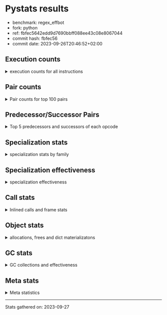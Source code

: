
# Pystats results

- benchmark: regex_effbot
- fork: python
- ref: fbfec5642edd9d7690bbff088ee43c08e8067044
- commit hash: fbfec56
- commit date: 2023-09-26T20:46:52+02:00

## Execution counts

<details>
<summary> execution counts for all instructions </summary>

|Name | Count | Self | Cumulative | Miss ratio | 
|---|---:|---:|---:|---:|
| LOAD_FAST | 3,528,540 | 16.6% | 16.6% |  |
| LOAD_GLOBAL_MODULE | 1,764,340 | 8.3% | 24.8% |  |
| LOAD_GLOBAL_BUILTIN | 1,764,060 | 8.3% | 33.1% |  |
| POP_JUMP_IF_FALSE | 1,411,200 | 6.6% | 39.7% |  |
| LOAD_FAST_LOAD_FAST | 1,411,200 | 6.6% | 46.4% |  |
| STORE_FAST | 706,080 | 3.3% | 49.7% |  |
| RETURN_VALUE | 705,720 | 3.3% | 53.0% |  |
| RESUME_CHECK | 705,720 | 3.3% | 56.3% |  |
| POP_TOP | 705,660 | 3.3% | 59.6% |  |
| TO_BOOL_BOOL | 705,600 | 3.3% | 62.9% |  |
| LOAD_ATTR_METHOD_NO_DICT | 705,600 | 3.3% | 66.2% |  |
| CALL_TYPE_1 | 705,600 | 3.3% | 69.5% |  |
| CALL_ISINSTANCE | 705,600 | 3.3% | 72.8% |  |
| BUILD_TUPLE | 705,600 | 3.3% | 76.1% |  |
| CALL | 353,140 | 1.7% | 77.8% |  |
| PUSH_NULL | 353,100 | 1.7% | 79.5% |  |
| POP_JUMP_IF_NOT_NONE | 352,860 | 1.7% | 81.1% |  |
| NOP | 352,860 | 1.7% | 82.8% |  |
| TO_BOOL_INT | 352,800 | 1.7% | 84.4% |  |
| PUSH_EXC_INFO | 352,800 | 1.7% | 86.1% |  |
| POP_EXCEPT | 352,800 | 1.7% | 87.7% |  |
| LOAD_CONST | 352,800 | 1.7% | 89.4% |  |
| JUMP_FORWARD | 352,800 | 1.7% | 91.1% |  |
| CHECK_EXC_MATCH | 352,800 | 1.7% | 92.7% |  |
| CALL_PY_WITH_DEFAULTS | 352,800 | 1.7% | 94.4% |  |
| CALL_PY_EXACT_ARGS | 352,800 | 1.7% | 96.0% |  |
| CALL_METHOD_DESCRIPTOR_FAST | 352,800 | 1.7% | 97.7% |  |
| BINARY_SUBSCR_DICT | 352,800 | 1.7% | 99.3% |  |
| JUMP_BACKWARD | 35,520 | 0.2% | 99.5% |  |
| FOR_ITER_LIST | 35,520 | 0.2% | 99.7% |  |
| UNPACK_SEQUENCE_TWO_TUPLE | 35,280 | 0.2% | 99.8% |  |
| STORE_FAST_STORE_FAST | 35,280 | 0.2% | 100.0% |  |
| GET_ITER | 300 | 0.0% | 100.0% |  |
| FOR_ITER_RANGE | 300 | 0.0% | 100.0% |  |
| LOAD_ATTR | 260 | 0.0% | 100.0% |  |
| LOAD_ATTR_MODULE | 220 | 0.0% | 100.0% |  |
| LOAD_DEREF | 180 | 0.0% | 100.0% |  |
| LOAD_GLOBAL | 160 | 0.0% | 100.0% |  |
| CALL_FUNCTION_EX | 120 | 0.0% | 100.0% |  |
| LIST_EXTEND | 60 | 0.0% | 100.0% |  |
| COPY_FREE_VARS | 60 | 0.0% | 100.0% |  |
| CALL_INTRINSIC_1 | 60 | 0.0% | 100.0% |  |
| CALL_BUILTIN_CLASS | 60 | 0.0% | 100.0% |  |
| BUILD_LIST | 60 | 0.0% | 100.0% |  |
| BINARY_OP_SUBTRACT_FLOAT | 60 | 0.0% | 100.0% |  |
| BINARY_OP | 20 | 0.0% | 100.0% |  |


</details>

## Pair counts

<details>
<summary> Pair counts for top 100 pairs </summary>

|Pair | Count | Self | Cumulative | 
|---|---:|---:|---:|
| LOAD_GLOBAL_BUILTIN LOAD_FAST | 1,411,260 | 6.6% | 6.6% |
| TO_BOOL_BOOL POP_JUMP_IF_FALSE | 705,600 | 3.3% | 9.9% |
| POP_JUMP_IF_FALSE LOAD_FAST | 705,600 | 3.3% | 13.2% |
| LOAD_GLOBAL_MODULE CALL_ISINSTANCE | 705,600 | 3.3% | 16.6% |
| LOAD_FAST_LOAD_FAST BUILD_TUPLE | 705,600 | 3.3% | 19.9% |
| LOAD_FAST LOAD_GLOBAL_MODULE | 705,600 | 3.3% | 23.2% |
| LOAD_FAST CALL_TYPE_1 | 705,600 | 3.3% | 26.5% |
| LOAD_ATTR_METHOD_NO_DICT LOAD_FAST | 705,600 | 3.3% | 29.8% |
| CALL_TYPE_1 LOAD_FAST_LOAD_FAST | 705,600 | 3.3% | 33.1% |
| CALL_ISINSTANCE TO_BOOL_BOOL | 705,600 | 3.3% | 36.4% |
| STORE_FAST LOAD_FAST | 353,100 | 1.7% | 38.1% |
| STORE_FAST LOAD_GLOBAL_MODULE | 352,880 | 1.7% | 39.7% |
| RESUME_CHECK LOAD_GLOBAL_MODULE | 352,840 | 1.7% | 41.4% |
| LOAD_FAST CALL | 352,820 | 1.7% | 43.0% |
| TO_BOOL_INT POP_JUMP_IF_FALSE | 352,800 | 1.7% | 44.7% |
| RETURN_VALUE POP_TOP | 352,800 | 1.7% | 46.3% |
| RETURN_VALUE LOAD_ATTR_METHOD_NO_DICT | 352,800 | 1.7% | 48.0% |
| RESUME_CHECK LOAD_GLOBAL_BUILTIN | 352,800 | 1.7% | 49.7% |
| PUSH_NULL LOAD_FAST_LOAD_FAST | 352,800 | 1.7% | 51.3% |
| PUSH_EXC_INFO LOAD_GLOBAL_BUILTIN | 352,800 | 1.7% | 53.0% |
| POP_TOP POP_EXCEPT | 352,800 | 1.7% | 54.6% |
| POP_JUMP_IF_NOT_NONE LOAD_GLOBAL_BUILTIN | 352,800 | 1.7% | 56.3% |
| POP_JUMP_IF_FALSE POP_TOP | 352,800 | 1.7% | 57.9% |
| POP_JUMP_IF_FALSE NOP | 352,800 | 1.7% | 59.6% |
| POP_EXCEPT JUMP_FORWARD | 352,800 | 1.7% | 61.2% |
| NOP LOAD_GLOBAL_MODULE | 352,800 | 1.7% | 62.9% |
| LOAD_GLOBAL_MODULE LOAD_GLOBAL_BUILTIN | 352,800 | 1.7% | 64.6% |
| LOAD_GLOBAL_MODULE LOAD_FAST_LOAD_FAST | 352,800 | 1.7% | 66.2% |
| LOAD_GLOBAL_MODULE LOAD_ATTR_METHOD_NO_DICT | 352,800 | 1.7% | 67.9% |
| LOAD_GLOBAL_BUILTIN CHECK_EXC_MATCH | 352,800 | 1.7% | 69.5% |
| LOAD_FAST_LOAD_FAST CALL_PY_WITH_DEFAULTS | 352,800 | 1.7% | 71.2% |
| LOAD_FAST_LOAD_FAST CALL_PY_EXACT_ARGS | 352,800 | 1.7% | 72.8% |
| LOAD_FAST TO_BOOL_INT | 352,800 | 1.7% | 74.5% |
| LOAD_FAST RETURN_VALUE | 352,800 | 1.7% | 76.1% |
| LOAD_FAST PUSH_NULL | 352,800 | 1.7% | 77.8% |
| LOAD_FAST POP_JUMP_IF_NOT_NONE | 352,800 | 1.7% | 79.5% |
| LOAD_FAST LOAD_CONST | 352,800 | 1.7% | 81.1% |
| LOAD_CONST CALL_METHOD_DESCRIPTOR_FAST | 352,800 | 1.7% | 82.8% |
| JUMP_FORWARD LOAD_GLOBAL_BUILTIN | 352,800 | 1.7% | 84.4% |
| CHECK_EXC_MATCH POP_JUMP_IF_FALSE | 352,800 | 1.7% | 86.1% |
| CALL_PY_WITH_DEFAULTS RESUME_CHECK | 352,800 | 1.7% | 87.7% |
| CALL_PY_EXACT_ARGS RESUME_CHECK | 352,800 | 1.7% | 89.4% |
| CALL_METHOD_DESCRIPTOR_FAST STORE_FAST | 352,800 | 1.7% | 91.0% |
| CALL RETURN_VALUE | 352,800 | 1.7% | 92.7% |
| BUILD_TUPLE STORE_FAST | 352,800 | 1.7% | 94.4% |
| BUILD_TUPLE BINARY_SUBSCR_DICT | 352,800 | 1.7% | 96.0% |
| BINARY_SUBSCR_DICT PUSH_EXC_INFO | 352,800 | 1.7% | 97.7% |
| POP_TOP LOAD_FAST | 317,520 | 1.5% | 99.2% |
| UNPACK_SEQUENCE_TWO_TUPLE STORE_FAST_STORE_FAST | 35,280 | 0.2% | 99.3% |
| STORE_FAST_STORE_FAST LOAD_FAST | 35,280 | 0.2% | 99.5% |
| POP_TOP JUMP_BACKWARD | 35,280 | 0.2% | 99.6% |
| JUMP_BACKWARD FOR_ITER_LIST | 35,280 | 0.2% | 99.8% |
| FOR_ITER_LIST UNPACK_SEQUENCE_TWO_TUPLE | 35,280 | 0.2% | 100.0% |
| LOAD_FAST GET_ITER | 300 | 0.0% | 100.0% |
| JUMP_BACKWARD FOR_ITER_RANGE | 240 | 0.0% | 100.0% |
| GET_ITER FOR_ITER_LIST | 240 | 0.0% | 100.0% |
| FOR_ITER_RANGE STORE_FAST | 240 | 0.0% | 100.0% |
| FOR_ITER_LIST JUMP_BACKWARD | 240 | 0.0% | 100.0% |
| LOAD_GLOBAL_MODULE LOAD_ATTR | 200 | 0.0% | 100.0% |
| PUSH_NULL CALL | 180 | 0.0% | 100.0% |
| LOAD_ATTR_MODULE PUSH_NULL | 160 | 0.0% | 100.0% |
| LOAD_GLOBAL_MODULE LOAD_ATTR_MODULE | 140 | 0.0% | 100.0% |
| CALL CALL | 140 | 0.0% | 100.0% |
| PUSH_NULL LOAD_FAST | 120 | 0.0% | 100.0% |
| LOAD_GLOBAL LOAD_GLOBAL_MODULE | 120 | 0.0% | 100.0% |
| LOAD_DEREF PUSH_NULL | 120 | 0.0% | 100.0% |
| LOAD_ATTR LOAD_ATTR_MODULE | 80 | 0.0% | 100.0% |
| STORE_FAST LOAD_GLOBAL | 60 | 0.0% | 100.0% |
| RETURN_VALUE RETURN_VALUE | 60 | 0.0% | 100.0% |
| RESUME_CHECK LOAD_DEREF | 60 | 0.0% | 100.0% |
| POP_TOP NOP | 60 | 0.0% | 100.0% |
| NOP LOAD_DEREF | 60 | 0.0% | 100.0% |
| LOAD_FAST CALL_FUNCTION_EX | 60 | 0.0% | 100.0% |
| LOAD_FAST BUILD_LIST | 60 | 0.0% | 100.0% |
| LOAD_DEREF LIST_EXTEND | 60 | 0.0% | 100.0% |
| LOAD_ATTR_MODULE STORE_FAST | 60 | 0.0% | 100.0% |
| LOAD_ATTR STORE_FAST | 60 | 0.0% | 100.0% |
| LOAD_ATTR POP_JUMP_IF_NOT_NONE | 60 | 0.0% | 100.0% |
| LIST_EXTEND CALL_INTRINSIC_1 | 60 | 0.0% | 100.0% |
| GET_ITER FOR_ITER_RANGE | 60 | 0.0% | 100.0% |
| COPY_FREE_VARS RESUME_CHECK | 60 | 0.0% | 100.0% |
| CALL_INTRINSIC_1 CALL_FUNCTION_EX | 60 | 0.0% | 100.0% |
| CALL_FUNCTION_EX RESUME_CHECK | 60 | 0.0% | 100.0% |
| CALL_FUNCTION_EX COPY_FREE_VARS | 60 | 0.0% | 100.0% |
| CALL_BUILTIN_CLASS STORE_FAST | 60 | 0.0% | 100.0% |
| CALL STORE_FAST | 60 | 0.0% | 100.0% |
| CALL POP_TOP | 60 | 0.0% | 100.0% |
| CALL LOAD_FAST | 60 | 0.0% | 100.0% |
| BUILD_LIST LOAD_DEREF | 60 | 0.0% | 100.0% |
| BINARY_OP_SUBTRACT_FLOAT RETURN_VALUE | 60 | 0.0% | 100.0% |
| STORE_FAST LOAD_GLOBAL_BUILTIN | 40 | 0.0% | 100.0% |
| RETURN_VALUE LOAD_GLOBAL | 40 | 0.0% | 100.0% |
| POP_JUMP_IF_NOT_NONE LOAD_GLOBAL_MODULE | 40 | 0.0% | 100.0% |
| LOAD_FAST CALL_BUILTIN_CLASS | 40 | 0.0% | 100.0% |
| LOAD_FAST BINARY_OP_SUBTRACT_FLOAT | 40 | 0.0% | 100.0% |
| LOAD_ATTR LOAD_ATTR | 40 | 0.0% | 100.0% |
| FOR_ITER_RANGE LOAD_GLOBAL_MODULE | 40 | 0.0% | 100.0% |
| RETURN_VALUE LOAD_GLOBAL_MODULE | 20 | 0.0% | 100.0% |
| RESUME_CHECK LOAD_GLOBAL | 20 | 0.0% | 100.0% |
| POP_JUMP_IF_NOT_NONE LOAD_GLOBAL | 20 | 0.0% | 100.0% |


</details>

## Predecessor/Successor Pairs

<details>
<summary> Top 5 predecessors and successors of each opcode </summary>

### CHECK_EXC_MATCH

<details>
<summary> Successors and predecessors for CHECK_EXC_MATCH </summary>

|Predecessors | Count | Percentage | 
|---|---:|---:|
| LOAD_GLOBAL_BUILTIN | 352,800 | 100.0% |

|Successors | Count | Percentage | 
|---|---:|---:|
| POP_JUMP_IF_FALSE | 352,800 | 100.0% |


</details>

### GET_ITER

<details>
<summary> Successors and predecessors for GET_ITER </summary>

|Predecessors | Count | Percentage | 
|---|---:|---:|
| LOAD_FAST | 300 | 100.0% |

|Successors | Count | Percentage | 
|---|---:|---:|
| FOR_ITER_LIST | 240 | 80.0% |
| FOR_ITER_RANGE | 60 | 20.0% |


</details>

### NOP

<details>
<summary> Successors and predecessors for NOP </summary>

|Predecessors | Count | Percentage | 
|---|---:|---:|
| POP_JUMP_IF_FALSE | 352,800 | 100.0% |
| POP_TOP | 60 | 0.0% |

|Successors | Count | Percentage | 
|---|---:|---:|
| LOAD_GLOBAL_MODULE | 352,800 | 100.0% |
| LOAD_DEREF | 60 | 0.0% |


</details>

### POP_EXCEPT

<details>
<summary> Successors and predecessors for POP_EXCEPT </summary>

|Predecessors | Count | Percentage | 
|---|---:|---:|
| POP_TOP | 352,800 | 100.0% |

|Successors | Count | Percentage | 
|---|---:|---:|
| JUMP_FORWARD | 352,800 | 100.0% |


</details>

### POP_TOP

<details>
<summary> Successors and predecessors for POP_TOP </summary>

|Predecessors | Count | Percentage | 
|---|---:|---:|
| RETURN_VALUE | 352,800 | 50.0% |
| POP_JUMP_IF_FALSE | 352,800 | 50.0% |
| CALL | 60 | 0.0% |

|Successors | Count | Percentage | 
|---|---:|---:|
| POP_EXCEPT | 352,800 | 50.0% |
| LOAD_FAST | 317,520 | 45.0% |
| JUMP_BACKWARD | 35,280 | 5.0% |
| NOP | 60 | 0.0% |


</details>

### PUSH_EXC_INFO

<details>
<summary> Successors and predecessors for PUSH_EXC_INFO </summary>

|Predecessors | Count | Percentage | 
|---|---:|---:|
| BINARY_SUBSCR_DICT | 352,800 | 100.0% |

|Successors | Count | Percentage | 
|---|---:|---:|
| LOAD_GLOBAL_BUILTIN | 352,800 | 100.0% |


</details>

### PUSH_NULL

<details>
<summary> Successors and predecessors for PUSH_NULL </summary>

|Predecessors | Count | Percentage | 
|---|---:|---:|
| LOAD_FAST | 352,800 | 99.9% |
| LOAD_ATTR_MODULE | 160 | 0.0% |
| LOAD_DEREF | 120 | 0.0% |
| LOAD_ATTR | 20 | 0.0% |

|Successors | Count | Percentage | 
|---|---:|---:|
| LOAD_FAST_LOAD_FAST | 352,800 | 99.9% |
| CALL | 180 | 0.1% |
| LOAD_FAST | 120 | 0.0% |


</details>

### RETURN_VALUE

<details>
<summary> Successors and predecessors for RETURN_VALUE </summary>

|Predecessors | Count | Percentage | 
|---|---:|---:|
| LOAD_FAST | 352,800 | 50.0% |
| CALL | 352,800 | 50.0% |
| RETURN_VALUE | 60 | 0.0% |
| BINARY_OP_SUBTRACT_FLOAT | 60 | 0.0% |

|Successors | Count | Percentage | 
|---|---:|---:|
| POP_TOP | 352,800 | 50.0% |
| LOAD_ATTR_METHOD_NO_DICT | 352,800 | 50.0% |
| RETURN_VALUE | 60 | 0.0% |
| LOAD_GLOBAL | 40 | 0.0% |
| LOAD_GLOBAL_MODULE | 20 | 0.0% |


</details>

### BINARY_OP

<details>
<summary> Successors and predecessors for BINARY_OP </summary>

|Predecessors | Count | Percentage | 
|---|---:|---:|
| LOAD_FAST | 20 | 100.0% |

|Successors | Count | Percentage | 
|---|---:|---:|
| BINARY_OP_SUBTRACT_FLOAT | 20 | 100.0% |


</details>

### BUILD_LIST

<details>
<summary> Successors and predecessors for BUILD_LIST </summary>

|Predecessors | Count | Percentage | 
|---|---:|---:|
| LOAD_FAST | 60 | 100.0% |

|Successors | Count | Percentage | 
|---|---:|---:|
| LOAD_DEREF | 60 | 100.0% |


</details>

### BUILD_TUPLE

<details>
<summary> Successors and predecessors for BUILD_TUPLE </summary>

|Predecessors | Count | Percentage | 
|---|---:|---:|
| LOAD_FAST_LOAD_FAST | 705,600 | 100.0% |

|Successors | Count | Percentage | 
|---|---:|---:|
| STORE_FAST | 352,800 | 50.0% |
| BINARY_SUBSCR_DICT | 352,800 | 50.0% |


</details>

### CALL

<details>
<summary> Successors and predecessors for CALL </summary>

|Predecessors | Count | Percentage | 
|---|---:|---:|
| LOAD_FAST | 352,820 | 99.9% |
| PUSH_NULL | 180 | 0.1% |
| CALL | 140 | 0.0% |

|Successors | Count | Percentage | 
|---|---:|---:|
| RETURN_VALUE | 352,800 | 99.9% |
| CALL | 140 | 0.0% |
| STORE_FAST | 60 | 0.0% |
| POP_TOP | 60 | 0.0% |
| LOAD_FAST | 60 | 0.0% |


</details>

### CALL_FUNCTION_EX

<details>
<summary> Successors and predecessors for CALL_FUNCTION_EX </summary>

|Predecessors | Count | Percentage | 
|---|---:|---:|
| LOAD_FAST | 60 | 50.0% |
| CALL_INTRINSIC_1 | 60 | 50.0% |

|Successors | Count | Percentage | 
|---|---:|---:|
| RESUME_CHECK | 60 | 50.0% |
| COPY_FREE_VARS | 60 | 50.0% |


</details>

### CALL_INTRINSIC_1

<details>
<summary> Successors and predecessors for CALL_INTRINSIC_1 </summary>

|Predecessors | Count | Percentage | 
|---|---:|---:|
| LIST_EXTEND | 60 | 100.0% |

|Successors | Count | Percentage | 
|---|---:|---:|
| CALL_FUNCTION_EX | 60 | 100.0% |


</details>

### COPY_FREE_VARS

<details>
<summary> Successors and predecessors for COPY_FREE_VARS </summary>

|Predecessors | Count | Percentage | 
|---|---:|---:|
| CALL_FUNCTION_EX | 60 | 100.0% |

|Successors | Count | Percentage | 
|---|---:|---:|
| RESUME_CHECK | 60 | 100.0% |


</details>

### JUMP_BACKWARD

<details>
<summary> Successors and predecessors for JUMP_BACKWARD </summary>

|Predecessors | Count | Percentage | 
|---|---:|---:|
| POP_TOP | 35,280 | 99.3% |
| FOR_ITER_LIST | 240 | 0.7% |

|Successors | Count | Percentage | 
|---|---:|---:|
| FOR_ITER_LIST | 35,280 | 99.3% |
| FOR_ITER_RANGE | 240 | 0.7% |


</details>

### JUMP_FORWARD

<details>
<summary> Successors and predecessors for JUMP_FORWARD </summary>

|Predecessors | Count | Percentage | 
|---|---:|---:|
| POP_EXCEPT | 352,800 | 100.0% |

|Successors | Count | Percentage | 
|---|---:|---:|
| LOAD_GLOBAL_BUILTIN | 352,800 | 100.0% |


</details>

### LIST_EXTEND

<details>
<summary> Successors and predecessors for LIST_EXTEND </summary>

|Predecessors | Count | Percentage | 
|---|---:|---:|
| LOAD_DEREF | 60 | 100.0% |

|Successors | Count | Percentage | 
|---|---:|---:|
| CALL_INTRINSIC_1 | 60 | 100.0% |


</details>

### LOAD_ATTR

<details>
<summary> Successors and predecessors for LOAD_ATTR </summary>

|Predecessors | Count | Percentage | 
|---|---:|---:|
| LOAD_GLOBAL_MODULE | 200 | 76.9% |
| LOAD_ATTR | 40 | 15.4% |
| LOAD_GLOBAL | 20 | 7.7% |

|Successors | Count | Percentage | 
|---|---:|---:|
| LOAD_ATTR_MODULE | 80 | 30.8% |
| STORE_FAST | 60 | 23.1% |
| POP_JUMP_IF_NOT_NONE | 60 | 23.1% |
| LOAD_ATTR | 40 | 15.4% |
| PUSH_NULL | 20 | 7.7% |


</details>

### LOAD_CONST

<details>
<summary> Successors and predecessors for LOAD_CONST </summary>

|Predecessors | Count | Percentage | 
|---|---:|---:|
| LOAD_FAST | 352,800 | 100.0% |

|Successors | Count | Percentage | 
|---|---:|---:|
| CALL_METHOD_DESCRIPTOR_FAST | 352,800 | 100.0% |


</details>

### LOAD_DEREF

<details>
<summary> Successors and predecessors for LOAD_DEREF </summary>

|Predecessors | Count | Percentage | 
|---|---:|---:|
| RESUME_CHECK | 60 | 33.3% |
| NOP | 60 | 33.3% |
| BUILD_LIST | 60 | 33.3% |

|Successors | Count | Percentage | 
|---|---:|---:|
| PUSH_NULL | 120 | 66.7% |
| LIST_EXTEND | 60 | 33.3% |


</details>

### LOAD_FAST

<details>
<summary> Successors and predecessors for LOAD_FAST </summary>

|Predecessors | Count | Percentage | 
|---|---:|---:|
| LOAD_GLOBAL_BUILTIN | 1,411,260 | 40.0% |
| POP_JUMP_IF_FALSE | 705,600 | 20.0% |
| LOAD_ATTR_METHOD_NO_DICT | 705,600 | 20.0% |
| STORE_FAST | 353,100 | 10.0% |
| POP_TOP | 317,520 | 9.0% |

|Successors | Count | Percentage | 
|---|---:|---:|
| LOAD_GLOBAL_MODULE | 705,600 | 20.0% |
| CALL_TYPE_1 | 705,600 | 20.0% |
| CALL | 352,820 | 10.0% |
| TO_BOOL_INT | 352,800 | 10.0% |
| RETURN_VALUE | 352,800 | 10.0% |


</details>

### LOAD_FAST_LOAD_FAST

<details>
<summary> Successors and predecessors for LOAD_FAST_LOAD_FAST </summary>

|Predecessors | Count | Percentage | 
|---|---:|---:|
| CALL_TYPE_1 | 705,600 | 50.0% |
| PUSH_NULL | 352,800 | 25.0% |
| LOAD_GLOBAL_MODULE | 352,800 | 25.0% |

|Successors | Count | Percentage | 
|---|---:|---:|
| BUILD_TUPLE | 705,600 | 50.0% |
| CALL_PY_WITH_DEFAULTS | 352,800 | 25.0% |
| CALL_PY_EXACT_ARGS | 352,800 | 25.0% |


</details>

### LOAD_GLOBAL

<details>
<summary> Successors and predecessors for LOAD_GLOBAL </summary>

|Predecessors | Count | Percentage | 
|---|---:|---:|
| STORE_FAST | 60 | 37.5% |
| RETURN_VALUE | 40 | 25.0% |
| RESUME_CHECK | 20 | 12.5% |
| POP_JUMP_IF_NOT_NONE | 20 | 12.5% |
| FOR_ITER_RANGE | 20 | 12.5% |

|Successors | Count | Percentage | 
|---|---:|---:|
| LOAD_GLOBAL_MODULE | 120 | 75.0% |
| LOAD_GLOBAL_BUILTIN | 20 | 12.5% |
| LOAD_ATTR | 20 | 12.5% |


</details>

### POP_JUMP_IF_FALSE

<details>
<summary> Successors and predecessors for POP_JUMP_IF_FALSE </summary>

|Predecessors | Count | Percentage | 
|---|---:|---:|
| TO_BOOL_BOOL | 705,600 | 50.0% |
| TO_BOOL_INT | 352,800 | 25.0% |
| CHECK_EXC_MATCH | 352,800 | 25.0% |

|Successors | Count | Percentage | 
|---|---:|---:|
| LOAD_FAST | 705,600 | 50.0% |
| POP_TOP | 352,800 | 25.0% |
| NOP | 352,800 | 25.0% |


</details>

### POP_JUMP_IF_NOT_NONE

<details>
<summary> Successors and predecessors for POP_JUMP_IF_NOT_NONE </summary>

|Predecessors | Count | Percentage | 
|---|---:|---:|
| LOAD_FAST | 352,800 | 100.0% |
| LOAD_ATTR | 60 | 0.0% |

|Successors | Count | Percentage | 
|---|---:|---:|
| LOAD_GLOBAL_BUILTIN | 352,800 | 100.0% |
| LOAD_GLOBAL_MODULE | 40 | 0.0% |
| LOAD_GLOBAL | 20 | 0.0% |


</details>

### STORE_FAST

<details>
<summary> Successors and predecessors for STORE_FAST </summary>

|Predecessors | Count | Percentage | 
|---|---:|---:|
| CALL_METHOD_DESCRIPTOR_FAST | 352,800 | 50.0% |
| BUILD_TUPLE | 352,800 | 50.0% |
| FOR_ITER_RANGE | 240 | 0.0% |
| LOAD_ATTR_MODULE | 60 | 0.0% |
| LOAD_ATTR | 60 | 0.0% |

|Successors | Count | Percentage | 
|---|---:|---:|
| LOAD_FAST | 353,100 | 50.0% |
| LOAD_GLOBAL_MODULE | 352,880 | 50.0% |
| LOAD_GLOBAL | 60 | 0.0% |
| LOAD_GLOBAL_BUILTIN | 40 | 0.0% |


</details>

### STORE_FAST_STORE_FAST

<details>
<summary> Successors and predecessors for STORE_FAST_STORE_FAST </summary>

|Predecessors | Count | Percentage | 
|---|---:|---:|
| UNPACK_SEQUENCE_TWO_TUPLE | 35,280 | 100.0% |

|Successors | Count | Percentage | 
|---|---:|---:|
| LOAD_FAST | 35,280 | 100.0% |


</details>

### BINARY_OP_SUBTRACT_FLOAT

<details>
<summary> Successors and predecessors for BINARY_OP_SUBTRACT_FLOAT </summary>

|Predecessors | Count | Percentage | 
|---|---:|---:|
| LOAD_FAST | 40 | 66.7% |
| BINARY_OP | 20 | 33.3% |

|Successors | Count | Percentage | 
|---|---:|---:|
| RETURN_VALUE | 60 | 100.0% |


</details>

### BINARY_SUBSCR_DICT

<details>
<summary> Successors and predecessors for BINARY_SUBSCR_DICT </summary>

|Predecessors | Count | Percentage | 
|---|---:|---:|
| BUILD_TUPLE | 352,800 | 100.0% |

|Successors | Count | Percentage | 
|---|---:|---:|
| PUSH_EXC_INFO | 352,800 | 100.0% |


</details>

### CALL_BUILTIN_CLASS

<details>
<summary> Successors and predecessors for CALL_BUILTIN_CLASS </summary>

|Predecessors | Count | Percentage | 
|---|---:|---:|
| LOAD_FAST | 40 | 66.7% |
| CALL | 20 | 33.3% |

|Successors | Count | Percentage | 
|---|---:|---:|
| STORE_FAST | 60 | 100.0% |


</details>

### CALL_ISINSTANCE

<details>
<summary> Successors and predecessors for CALL_ISINSTANCE </summary>

|Predecessors | Count | Percentage | 
|---|---:|---:|
| LOAD_GLOBAL_MODULE | 705,600 | 100.0% |

|Successors | Count | Percentage | 
|---|---:|---:|
| TO_BOOL_BOOL | 705,600 | 100.0% |


</details>

### CALL_METHOD_DESCRIPTOR_FAST

<details>
<summary> Successors and predecessors for CALL_METHOD_DESCRIPTOR_FAST </summary>

|Predecessors | Count | Percentage | 
|---|---:|---:|
| LOAD_CONST | 352,800 | 100.0% |

|Successors | Count | Percentage | 
|---|---:|---:|
| STORE_FAST | 352,800 | 100.0% |


</details>

### CALL_PY_EXACT_ARGS

<details>
<summary> Successors and predecessors for CALL_PY_EXACT_ARGS </summary>

|Predecessors | Count | Percentage | 
|---|---:|---:|
| LOAD_FAST_LOAD_FAST | 352,800 | 100.0% |

|Successors | Count | Percentage | 
|---|---:|---:|
| RESUME_CHECK | 352,800 | 100.0% |


</details>

### CALL_PY_WITH_DEFAULTS

<details>
<summary> Successors and predecessors for CALL_PY_WITH_DEFAULTS </summary>

|Predecessors | Count | Percentage | 
|---|---:|---:|
| LOAD_FAST_LOAD_FAST | 352,800 | 100.0% |

|Successors | Count | Percentage | 
|---|---:|---:|
| RESUME_CHECK | 352,800 | 100.0% |


</details>

### CALL_TYPE_1

<details>
<summary> Successors and predecessors for CALL_TYPE_1 </summary>

|Predecessors | Count | Percentage | 
|---|---:|---:|
| LOAD_FAST | 705,600 | 100.0% |

|Successors | Count | Percentage | 
|---|---:|---:|
| LOAD_FAST_LOAD_FAST | 705,600 | 100.0% |


</details>

### FOR_ITER_LIST

<details>
<summary> Successors and predecessors for FOR_ITER_LIST </summary>

|Predecessors | Count | Percentage | 
|---|---:|---:|
| JUMP_BACKWARD | 35,280 | 99.3% |
| GET_ITER | 240 | 0.7% |

|Successors | Count | Percentage | 
|---|---:|---:|
| UNPACK_SEQUENCE_TWO_TUPLE | 35,280 | 99.3% |
| JUMP_BACKWARD | 240 | 0.7% |


</details>

### FOR_ITER_RANGE

<details>
<summary> Successors and predecessors for FOR_ITER_RANGE </summary>

|Predecessors | Count | Percentage | 
|---|---:|---:|
| JUMP_BACKWARD | 240 | 80.0% |
| GET_ITER | 60 | 20.0% |

|Successors | Count | Percentage | 
|---|---:|---:|
| STORE_FAST | 240 | 80.0% |
| LOAD_GLOBAL_MODULE | 40 | 13.3% |
| LOAD_GLOBAL | 20 | 6.7% |


</details>

### LOAD_ATTR_METHOD_NO_DICT

<details>
<summary> Successors and predecessors for LOAD_ATTR_METHOD_NO_DICT </summary>

|Predecessors | Count | Percentage | 
|---|---:|---:|
| RETURN_VALUE | 352,800 | 50.0% |
| LOAD_GLOBAL_MODULE | 352,800 | 50.0% |

|Successors | Count | Percentage | 
|---|---:|---:|
| LOAD_FAST | 705,600 | 100.0% |


</details>

### LOAD_ATTR_MODULE

<details>
<summary> Successors and predecessors for LOAD_ATTR_MODULE </summary>

|Predecessors | Count | Percentage | 
|---|---:|---:|
| LOAD_GLOBAL_MODULE | 140 | 63.6% |
| LOAD_ATTR | 80 | 36.4% |

|Successors | Count | Percentage | 
|---|---:|---:|
| PUSH_NULL | 160 | 72.7% |
| STORE_FAST | 60 | 27.3% |


</details>

### LOAD_GLOBAL_BUILTIN

<details>
<summary> Successors and predecessors for LOAD_GLOBAL_BUILTIN </summary>

|Predecessors | Count | Percentage | 
|---|---:|---:|
| RESUME_CHECK | 352,800 | 20.0% |
| PUSH_EXC_INFO | 352,800 | 20.0% |
| POP_JUMP_IF_NOT_NONE | 352,800 | 20.0% |
| LOAD_GLOBAL_MODULE | 352,800 | 20.0% |
| JUMP_FORWARD | 352,800 | 20.0% |

|Successors | Count | Percentage | 
|---|---:|---:|
| LOAD_FAST | 1,411,260 | 80.0% |
| CHECK_EXC_MATCH | 352,800 | 20.0% |


</details>

### LOAD_GLOBAL_MODULE

<details>
<summary> Successors and predecessors for LOAD_GLOBAL_MODULE </summary>

|Predecessors | Count | Percentage | 
|---|---:|---:|
| LOAD_FAST | 705,600 | 40.0% |
| STORE_FAST | 352,880 | 20.0% |
| RESUME_CHECK | 352,840 | 20.0% |
| NOP | 352,800 | 20.0% |
| LOAD_GLOBAL | 120 | 0.0% |

|Successors | Count | Percentage | 
|---|---:|---:|
| CALL_ISINSTANCE | 705,600 | 40.0% |
| LOAD_GLOBAL_BUILTIN | 352,800 | 20.0% |
| LOAD_FAST_LOAD_FAST | 352,800 | 20.0% |
| LOAD_ATTR_METHOD_NO_DICT | 352,800 | 20.0% |
| LOAD_ATTR | 200 | 0.0% |


</details>

### RESUME_CHECK

<details>
<summary> Successors and predecessors for RESUME_CHECK </summary>

|Predecessors | Count | Percentage | 
|---|---:|---:|
| CALL_PY_WITH_DEFAULTS | 352,800 | 50.0% |
| CALL_PY_EXACT_ARGS | 352,800 | 50.0% |
| COPY_FREE_VARS | 60 | 0.0% |
| CALL_FUNCTION_EX | 60 | 0.0% |

|Successors | Count | Percentage | 
|---|---:|---:|
| LOAD_GLOBAL_MODULE | 352,840 | 50.0% |
| LOAD_GLOBAL_BUILTIN | 352,800 | 50.0% |
| LOAD_DEREF | 60 | 0.0% |
| LOAD_GLOBAL | 20 | 0.0% |


</details>

### TO_BOOL_BOOL

<details>
<summary> Successors and predecessors for TO_BOOL_BOOL </summary>

|Predecessors | Count | Percentage | 
|---|---:|---:|
| CALL_ISINSTANCE | 705,600 | 100.0% |

|Successors | Count | Percentage | 
|---|---:|---:|
| POP_JUMP_IF_FALSE | 705,600 | 100.0% |


</details>

### TO_BOOL_INT

<details>
<summary> Successors and predecessors for TO_BOOL_INT </summary>

|Predecessors | Count | Percentage | 
|---|---:|---:|
| LOAD_FAST | 352,800 | 100.0% |

|Successors | Count | Percentage | 
|---|---:|---:|
| POP_JUMP_IF_FALSE | 352,800 | 100.0% |


</details>

### UNPACK_SEQUENCE_TWO_TUPLE

<details>
<summary> Successors and predecessors for UNPACK_SEQUENCE_TWO_TUPLE </summary>

|Predecessors | Count | Percentage | 
|---|---:|---:|
| FOR_ITER_LIST | 35,280 | 100.0% |

|Successors | Count | Percentage | 
|---|---:|---:|
| STORE_FAST_STORE_FAST | 35,280 | 100.0% |


</details>


</details>

## Specialization stats

<details>
<summary> specialization stats by family </summary>

### BINARY_SUBSCR

<details>
<summary> specialization stats for BINARY_SUBSCR family </summary>

|Kind | Count | Ratio | 
|---|---|---|
|          hit |       352800 | 100.0% |


</details>

### TO_BOOL

<details>
<summary> specialization stats for TO_BOOL family </summary>

|Kind | Count | Ratio | 
|---|---|---|
|          hit |      1058400 | 100.0% |


</details>

### BINARY_OP

<details>
<summary> specialization stats for BINARY_OP family </summary>

|Kind | Count | Ratio | 
|---|---|---|
|          hit |           60 | 75.0% |

#### Specialization attempts

| | Count | Ratio | 
|---|---:|---:|
| Success | 20 | 100.0% |
| Failure | 0 | 0.0% |

|Failure kind | Count | Ratio | 
|---|---:|---:|


</details>

### CALL

<details>
<summary> specialization stats for CALL family </summary>

|Kind | Count | Ratio | 
|---|---|---|
| specialization.deferred |       352980 | 12.5% |
|          hit |      2469660 | 87.5% |

#### Specialization attempts

| | Count | Ratio | 
|---|---:|---:|
| Success | 20 | 12.5% |
| Failure | 140 | 87.5% |

|Failure kind | Count | Ratio | 
|---|---:|---:|
| meth descr method fastcall keywords | 80 | 57.1% |
| cfunc noargs | 60 | 42.9% |


</details>

### FOR_ITER

<details>
<summary> specialization stats for FOR_ITER family </summary>

|Kind | Count | Ratio | 
|---|---|---|
|          hit |        35820 | 100.0% |


</details>

### JUMP_BACKWARD

<details>
<summary> specialization stats for JUMP_BACKWARD family </summary>

|Kind | Count | Ratio | 
|---|---|---|


</details>

### LOAD_ATTR

<details>
<summary> specialization stats for LOAD_ATTR family </summary>

|Kind | Count | Ratio | 
|---|---|---|
| specialization.deferred |          140 | 0.0% |
|          hit |       705820 | 100.0% |

#### Specialization attempts

| | Count | Ratio | 
|---|---:|---:|
| Success | 80 | 66.7% |
| Failure | 40 | 33.3% |

|Failure kind | Count | Ratio | 
|---|---:|---:|
| not managed dict | 40 | 100.0% |


</details>

### LOAD_GLOBAL

<details>
<summary> specialization stats for LOAD_GLOBAL family </summary>

|Kind | Count | Ratio | 
|---|---|---|
| specialization.deferred |           20 | 0.0% |
|          hit |      3528400 | 100.0% |

#### Specialization attempts

| | Count | Ratio | 
|---|---:|---:|
| Success | 140 | 100.0% |
| Failure | 0 | 0.0% |

|Failure kind | Count | Ratio | 
|---|---:|---:|


</details>

### POP_JUMP_IF_FALSE

<details>
<summary> specialization stats for POP_JUMP_IF_FALSE family </summary>

|Kind | Count | Ratio | 
|---|---|---|


</details>

### POP_JUMP_IF_NOT_NONE

<details>
<summary> specialization stats for POP_JUMP_IF_NOT_NONE family </summary>

|Kind | Count | Ratio | 
|---|---|---|


</details>

### UNPACK_SEQUENCE

<details>
<summary> specialization stats for UNPACK_SEQUENCE family </summary>

|Kind | Count | Ratio | 
|---|---|---|
|          hit |        35280 | 100.0% |


</details>


</details>

## Specialization effectiveness

<details>
<summary> specialization effectiveness </summary>

|Instructions | Count | Ratio | 
|---|---:|---:|
| Basic | 10,268,880 | 48.2% |
| Not specialized | 2,153,160 | 10.1% |
| Specialized | 8,891,960 | 41.7% |

### Deferred by instruction

<details>
<summary> deferred by instruction </summary>

|Name | Count | Ratio | 
|---|---:|---:|
| CALL | 352,980 | 100.0% |
| LOAD_ATTR | 140 | 0.0% |
| LOAD_GLOBAL | 20 | 0.0% |
| UNPACK_SEQUENCE_TWO_TUPLE | 0 | 0.0% |
| UNPACK_SEQUENCE | 0 | 0.0% |
| TO_BOOL_INT | 0 | 0.0% |
| TO_BOOL_BOOL | 0 | 0.0% |
| TO_BOOL | 0 | 0.0% |
| STORE_SUBSCR | 0 | 0.0% |
| STORE_SLICE | 0 | 0.0% |


</details>


</details>

## Call stats

<details>
<summary> Inlined calls and frame stats </summary>

| | Count | Ratio | 
|---|---:|---:|
| Calls to PyEval_EvalDefault | 0 | 0.0% |
| Calls to Python functions inlined | 705,720 | 100.0% |
| Calls via PyEval_EvalFrame (total) | 0 | 0.0% |
| Calls via PyEval_EvalFrame (vector) | 0 | 0.0% |
| Calls via PyEval_EvalFrame (generator) | 0 | 0.0% |
| Calls via PyEval_EvalFrame (legacy) | 0 | 0.0% |
| Calls via PyEval_EvalFrame (function vectorcall) | 0 | 0.0% |
| Calls via PyEval_EvalFrame (build class) | 0 | 0.0% |
| Calls via PyEval_EvalFrame (slot) | 0 | 0.0% |
| Calls via PyEval_EvalFrame (function ex) | 120 | 0.0% |
| Calls via PyEval_EvalFrame (api) | 0 | 0.0% |
| Calls via PyEval_EvalFrame (method) | 0 | 0.0% |
| Frames pushed | 705,720 | 100.0% |
| Frame objects created | 352,800 | 50.0% |


</details>

## Object stats

<details>
<summary> allocations, frees and dict materializatons </summary>

| | Count | Ratio | 
|---|---:|---:|
| Allocations from freelist | 1,058,620 | 0.7% |
| Frees to freelist | 1,058,580 |  |
| Allocations | 158,712,440 | 99.3% |
| Allocations to 512 bytes | 158,712,440 | 99.3% |
| Allocations to 4 kbytes | 0 | 0.0% |
| Allocations over 4 kbytes | 0 | 0.0% |
| Frees | 159,031,620 |  |
| New values | 0 |  |
| Interpreter increfs | 9,194,380 | 68.9% |
| Interpreter decrefs | 9,548,100 | 59.0% |
| Increfs | 4,152,520 | 31.1% |
| Decrefs | 6,621,740 | 41.0% |
| Materialize dict (on request) | 0 |  |
| Materialize dict (new key) | 0 |  |
| Materialize dict (too big) | 0 |  |
| Materialize dict (str subclass) | 0 |  |
| Dematerialize dict | 0 |  |
| Method cache hits | 178 |  |
| Method cache misses | 2 |  |
| Method cache collisions | 2 |  |
| Method cache dunder hits | 705,600 |  |
| Method cache dunder misses | 0 |  |


</details>

## GC stats

<details>
<summary> GC collections and effectiveness </summary>

|Generation | Collections | Objects collected | Object visits | 
|---:|---:|---:|---:|
| 0 | 0 | 0 | 0 |
| 1 | 0 | 0 | 0 |
| 2 | 0 | 0 | 0 |


</details>

## Meta stats

<details>
<summary> Meta statistics </summary>

| | Count | 
|---|---:|
| Number of data files | 20 |


</details>

---
Stats gathered on: 2023-09-27
